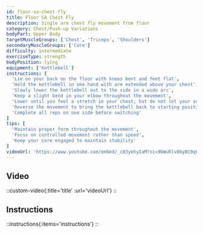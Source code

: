 ```yaml
---
id: floor-sa-chest-fly
title: Floor SA Chest Fly
description: Single arm chest fly movement from floor
category: Chest/Push-up Variations
bodyPart: Upper Body
targetMuscleGroups: ['Chest', 'Triceps', 'Shoulders']
secondaryMuscleGroups: ['Core']
difficulty: intermediate
exerciseType: strength
bodyPosition: lying
equipment: ['Kettlebell']
instructions: [
  'Lie on your back on the floor with knees bent and feet flat',
  'Hold the kettlebell in one hand with arm extended above your chest',
  'Slowly lower the kettlebell out to the side in a wide arc',
  'Keep a slight bend in your elbow throughout the movement',
  'Lower until you feel a stretch in your chest, but do not let your arm touch the floor',
  'Reverse the movement to bring the kettlebell back to starting position',
  'Complete all reps on one side before switching'
]
tips: [
  'Maintain proper form throughout the movement',
  'Focus on controlled movement rather than speed',
  'Keep your core engaged to maintain stability'
]
videoUrl: 'https://www.youtube.com/embed/_c83yehyIaM?si=9bWuRlv8byBC0qPQ'
---
```


## Video

::custom-video{:title='title' :url='videoUrl'}
::

## Instructions

::instructions{:items='instructions'}
::



